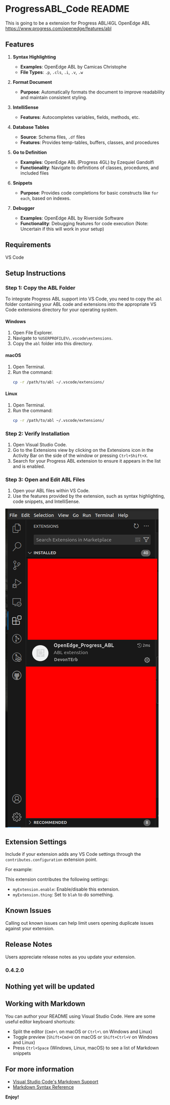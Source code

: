 # ProgressABL_Code README

This is going to be a extension for Progress ABL/4GL OpenEdge ABL https://www.progress.com/openedge/features/abl

## Features

1. **Syntax Highlighting**
   - **Examples**: OpenEdge ABL by Camicas Christophe
   - **File Types**: `.p`, `.cls`, `.i`, `.v`, `.w`

2. **Format Document**
   - **Purpose**: Automatically formats the document to improve readability and maintain consistent styling.

3. **IntelliSense**
   - **Features**: Autocompletes variables, fields, methods, etc.

4. **Database Tables**
   - **Source**: Schema files, `.df` files
   - **Features**: Provides temp-tables, buffers, classes, and procedures

5. **Go to Definition**
   - **Examples**: OpenEdge ABL (Progress 4GL) by Ezequiel Gandolfi
   - **Functionality**: Navigate to definitions of classes, procedures, and included files

6. **Snippets**
   - **Purpose**: Provides code completions for basic constructs like `for each`, based on indexes.

7. **Debugger**
   - **Examples**: OpenEdge ABL by Riverside Software
   - **Functionality**: Debugging features for code execution (Note: Uncertain if this will work in your setup)


## Requirements

VS Code

## Setup Instructions

### Step 1: Copy the ABL Folder

To integrate Progress ABL support into VS Code, you need to copy the `abl` folder containing your ABL code and extensions into the appropriate VS Code extensions directory for your operating system.

#### Windows

1. Open File Explorer.
2. Navigate to `%USERPROFILE%\.vscode\extensions`.
3. Copy the `abl` folder into this directory.

#### macOS

1. Open Terminal.
2. Run the command: 
    ```bash
    cp -r /path/to/abl ~/.vscode/extensions/
    ```

#### Linux

1. Open Terminal.
2. Run the command:
    ```bash
    cp -r /path/to/abl ~/.vscode/extensions/
    ```

### Step 2: Verify Installation

1. Open Visual Studio Code.
2. Go to the Extensions view by clicking on the Extensions icon in the Activity Bar on the side of the window or pressing `Ctrl+Shift+X`.
3. Search for your Progress ABL extension to ensure it appears in the list and is enabled.

### Step 3: Open and Edit ABL Files

1. Open your ABL files within VS Code.
2. Use the features provided by the extension, such as syntax highlighting, code snippets, and IntelliSense.


![Alt text](pictures/Screenshot.png)

## Extension Settings

Include if your extension adds any VS Code settings through the `contributes.configuration` extension point.

For example:

This extension contributes the following settings:

* `myExtension.enable`: Enable/disable this extension.
* `myExtension.thing`: Set to `blah` to do something.

## Known Issues

Calling out known issues can help limit users opening duplicate issues against your extension.

## Release Notes

Users appreciate release notes as you update your extension.

### 0.4.2.0
Nothing yet will be updated
---

## Working with Markdown

You can author your README using Visual Studio Code.  Here are some useful editor keyboard shortcuts:

* Split the editor (`Cmd+\` on macOS or `Ctrl+\` on Windows and Linux)
* Toggle preview (`Shift+Cmd+V` on macOS or `Shift+Ctrl+V` on Windows and Linux)
* Press `Ctrl+Space` (Windows, Linux, macOS) to see a list of Markdown snippets

## For more information

* [Visual Studio Code's Markdown Support](http://code.visualstudio.com/docs/languages/markdown)
* [Markdown Syntax Reference](https://help.github.com/articles/markdown-basics/)

**Enjoy!**
